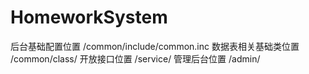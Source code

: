 # HomeworkSystem

后台基础配置位置
	/common/include/common.inc
数据表相关基础类位置
	/common/class/
开放接口位置
	/service/
管理后台位置
	/admin/
